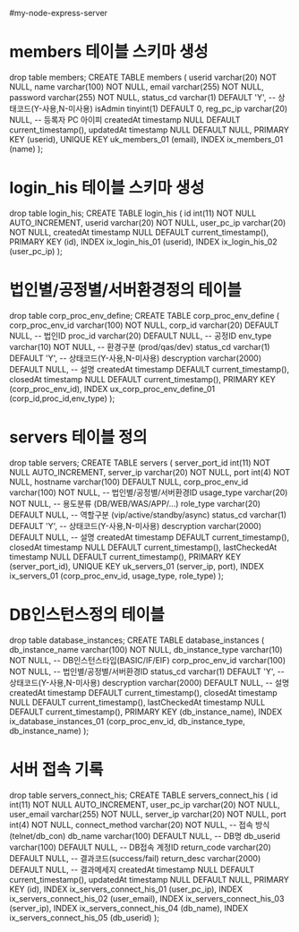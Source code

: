 
#my-node-express-server


# members 테이블 스키마 생성
drop table members;
CREATE TABLE members (
  userid varchar(20) NOT NULL,
  name varchar(100) NOT NULL,
  email varchar(255) NOT NULL,
  password varchar(255) NOT NULL,
  status_cd varchar(1) DEFAULT 'Y',    -- 상태코드(Y-사용,N-미사용)
  isAdmin tinyint(1) DEFAULT 0,
  reg_pc_ip varchar(20) NULL,   -- 등록자 PC 아이피
  createdAt timestamp NULL DEFAULT current_timestamp(),
  updatedAt timestamp NULL DEFAULT NULL,
  PRIMARY KEY (userid),
  UNIQUE KEY uk_members_01 (email),
  INDEX ix_members_01 (name)
);


# login_his 테이블 스키마 생성
drop table login_his;
CREATE TABLE login_his (
  id int(11) NOT NULL AUTO_INCREMENT,
  userid varchar(20) NOT NULL,
  user_pc_ip varchar(20) NOT NULL,
  createdAt timestamp NULL DEFAULT current_timestamp(),
  PRIMARY KEY (id),
  INDEX ix_login_his_01 (userid),
  INDEX ix_login_his_02 (user_pc_ip)
);


# 법인별/공정별/서버환경정의 테이블
drop table corp_proc_env_define;
CREATE TABLE corp_proc_env_define (
  corp_proc_env_id varchar(100) NOT NULL,
  corp_id varchar(20) DEFAULT NULL,  -- 법인ID
  proc_id varchar(20) DEFAULT NULL,   -- 공정ID
  env_type varchar(10) NOT NULL,   -- 환경구분 (prod/qas/dev)
  status_cd varchar(1) DEFAULT 'Y',       -- 상태코드(Y-사용,N-미사용)
  descryption varchar(2000) DEFAULT NULL,   -- 설명
  createdAt timestamp DEFAULT current_timestamp(),
  closedAt timestamp NULL DEFAULT current_timestamp(),
  PRIMARY KEY (corp_proc_env_id),
  INDEX ux_corp_proc_env_define_01 (corp_id,proc_id,env_type)
);


# servers 테이블 정의
drop table servers;
CREATE TABLE servers (
  server_port_id int(11) NOT NULL AUTO_INCREMENT,
  server_ip varchar(20) NOT NULL,
  port int(4) NOT NULL,
  hostname varchar(100) DEFAULT NULL,
  corp_proc_env_id varchar(100) NOT NULL,  -- 법인별/공정별/서버환경ID
  usage_type varchar(20) NOT NULL,   -- 용도분류 (DB/WEB/WAS/APP/...)
  role_type varchar(20) DEFAULT NULL,   -- 역할구분 (vip/active/standby/async)
  status_cd varchar(1) DEFAULT 'Y',    -- 상태코드(Y-사용,N-미사용)
  descryption varchar(2000) DEFAULT NULL,   -- 설명
  createdAt timestamp DEFAULT current_timestamp(),
  closedAt timestamp NULL DEFAULT current_timestamp(),
  lastCheckedAt timestamp NULL DEFAULT current_timestamp(),
  PRIMARY KEY (server_port_id),
  UNIQUE KEY uk_servers_01 (server_ip, port),
  INDEX ix_servers_01 (corp_proc_env_id, usage_type, role_type)
);



# DB인스턴스정의 테이블
drop table database_instances;
CREATE TABLE database_instances (
  db_instance_name varchar(100) NOT NULL,
  db_instance_type varchar(10) NOT NULL, -- DB인스턴스타입(BASIC/IF/EIF)
  corp_proc_env_id varchar(100) NOT NULL,  -- 법인별/공정별/서버환경ID
  status_cd varchar(1) DEFAULT 'Y',       -- 상태코드(Y-사용,N-미사용)
  descryption varchar(2000) DEFAULT NULL,   -- 설명
  createdAt timestamp DEFAULT current_timestamp(),
  closedAt timestamp NULL DEFAULT current_timestamp(),
  lastCheckedAt timestamp NULL DEFAULT current_timestamp(),
  PRIMARY KEY (db_instance_name),
  INDEX ix_database_instances_01 (corp_proc_env_id, db_instance_type, db_instance_name)
);



# 서버 접속 기록
drop table servers_connect_his;
CREATE TABLE servers_connect_his (
  id int(11) NOT NULL AUTO_INCREMENT,
  user_pc_ip varchar(20) NOT NULL,
  user_email varchar(255) NOT NULL,
  server_ip varchar(20) NOT NULL,
  port int(4) NOT NULL,
  connect_method varchar(20) NOT NULL,  -- 접속 방식(telnet/db_con)
  db_name varchar(100) DEFAULT NULL,  -- DB명
  db_userid varchar(100) DEFAULT NULL,  -- DB접속 계정ID
  return_code varchar(20) DEFAULT NULL,   -- 결과코드(success/fail)
  return_desc varchar(2000) DEFAULT NULL,   -- 결과메세지
  createdAt timestamp NULL DEFAULT current_timestamp(),
  updatedAt timestamp NULL DEFAULT NULL,
  PRIMARY KEY (id),
  INDEX ix_servers_connect_his_01 (user_pc_ip),
  INDEX ix_servers_connect_his_02 (user_email),
  INDEX ix_servers_connect_his_03 (server_ip),
  INDEX ix_servers_connect_his_04 (db_name),
  INDEX ix_servers_connect_his_05 (db_userid)
);

